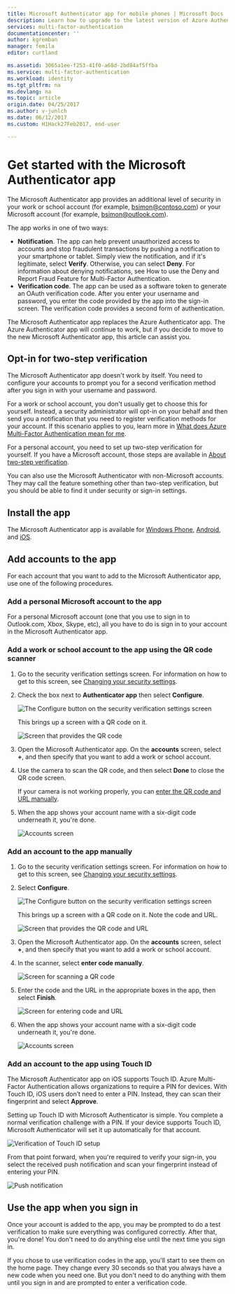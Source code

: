 ```yaml
---
title: Microsoft Authenticator app for mobile phones | Microsoft Docs
description: Learn how to upgrade to the latest version of Azure Authenticator.
services: multi-factor-authentication
documentationcenter: ''
author: kgremban
manager: femila
editor: curtland

ms.assetid: 3065a1ee-f253-41f0-a68d-2bd84af5ffba
ms.service: multi-factor-authentication
ms.workload: identity
ms.tgt_pltfrm: na
ms.devlang: na
ms.topic: article
origin.date: 04/25/2017
ms.author: v-junlch
ms.date: 06/12/2017
ms.custom: H1Hack27Feb2017, end-user

---
```

# Get started with the Microsoft Authenticator app
The Microsoft Authenticator app provides an additional level of security in your work or school account (for example, bsimon@contoso.com) or your Microsoft account (for example, bsimon@outlook.com).

The app works in one of two ways:

- **Notification**. The app can help prevent unauthorized access to accounts and stop fraudulent transactions by pushing a notification to your smartphone or tablet. Simply view the notification, and if it's legitimate, select **Verify**. Otherwise, you can select **Deny**. For information about denying notifications, see How to use the Deny and Report Fraud Feature for Multi-Factor Authentication.
- **Verification code**. The app can be used as a software token to generate an OAuth verification code. After you enter your username and password, you enter the code provided by the app into the sign-in screen. The verification code provides a second form of authentication.

The Microsoft Authenticator app replaces the Azure Authenticator app. The Azure Authenticator app will continue to work, but if you decide to move to the new Microsoft Authenticator app, this article can assist you.  

## Opt-in for two-step verification

The Microsoft Authenticator app doesn't work by itself. You need to configure your accounts to prompt you for a second verification method after you sign in with your username and password. 

For a work or school account, you don't usually get to choose this for yourself. Instead, a security administrator will opt-in on your behalf and then send you a notification that you need to register verification methods for your account. If this scenario applies to you, learn more in [What does Azure Multi-Factor Authentication mean for me](multi-factor-authentication-end-user.md).

For a personal account, you need to set up two-step verification for yourself. If you have a Microsoft account, those steps are available in [About two-step verification](https://support.microsoft.com/zh-cn/help/12408/microsoft-account-about-two-step-verification). 

You can also use the Microsoft Authenticator with non-Microsoft accounts. They may call the feature something other than two-step verification, but you should be able to find it under security or sign-in settings. 

## Install the app
The Microsoft Authenticator app is available for [Windows Phone](http://go.microsoft.com/fwlink/?Linkid=825071), [Android](http://go.microsoft.com/fwlink/?Linkid=825072), and [iOS](http://go.microsoft.com/fwlink/?Linkid=825073).

## Add accounts to the app
For each account that you want to add to the Microsoft Authenticator app, use one of the following procedures.

### Add a personal Microsoft account to the app

For a personal Microsoft account (one that you use to sign in to Outlook.com, Xbox, Skype, etc), all you have to do is sign in to your account in the Microsoft Authenticator app.

### Add a work or school account to the app using the QR code scanner
1. Go to the security verification settings screen.  For information on how to get to this screen, see [Changing your security settings](multi-factor-authentication-end-user-manage-settings.md#where-to-find-the-settings-page).
2. Check the box next to **Authenticator app** then select **Configure**.

    ![The Configure button on the security verification settings screen](./media/authenticator-app-how-to/azureauthe.png)

    This brings up a screen with a QR code on it.

    ![Screen that provides the QR code](./media/authenticator-app-how-to/barcode2.png)
3. Open the Microsoft Authenticator app. On the **accounts** screen, select **+**, and then specify that you want to add a work or school account.
4. Use the camera to scan the QR code, and then select **Done** to close the QR code screen.

    If your camera is not working properly, you can [enter the QR code and URL manually](#add-an-account-to-the-app-manually).

5. When the app shows your account name with a six-digit code underneath it, you're done. 

    ![Accounts screen](./media/authenticator-app-how-to/accounts.png)

### Add an account to the app manually
1. Go to the security verification settings screen.  For information on how to get to this screen, see [Changing your security settings](multi-factor-authentication-end-user-manage-settings.md).
2. Select **Configure**.

    ![The Configure button on the security verification settings screen](./media/authenticator-app-how-to/azureauthe.png)

    This brings up a screen with a QR code on it.  Note the code and URL.

    ![Screen that provides the QR code and URL](./media/authenticator-app-how-to/barcode2.png)
3. Open the Microsoft Authenticator app. On the **accounts** screen, select **+**, and then specify that you want to add a work or school account.

4. In the scanner, select **enter code manually**.

    ![Screen for scanning a QR code](./media/multi-factor-authentication-end-user-first-time/scan2.png)
5. Enter the code and the URL in the appropriate boxes in the app, then select **Finish**.

    ![Screen for entering code and URL](./media/authenticator-app-how-to/manual.png)

6. When the app shows your account name with a six-digit code underneath it, you're done.

    ![Accounts screen](./media/authenticator-app-how-to/accounts.png)

### Add an account to the app using Touch ID
The Microsoft Authenticator app on iOS supports Touch ID.  Azure Multi-Factor Authentication allows organizations to require a PIN for devices. With Touch ID, iOS users don’t need to enter a PIN. Instead, they can scan their fingerprint and select **Approve**.

Setting up Touch ID with Microsoft Authenticator is simple. You complete a normal verification challenge with a PIN. If your device supports Touch ID, Microsoft Authenticator will set it up automatically for that account.

![Verification of Touch ID setup](./media/authenticator-app-how-to/touchid1.png)

From that point forward, when you're required to verify your sign-in, you select the received push notification and scan your fingerprint instead of entering your PIN.

![Push notification](./media/authenticator-app-how-to/touchid2.png)

## Use the app when you sign in

Once your account is added to the app, you may be prompted to do a test verification to make sure everything was configured correctly. After that, you're done! You don't need to do anything else until the next time you sign in.

If you chose to use verification codes in the app, you'll start to see them on the home page. They change every 30 seconds so that you always have a new code when you need one. But you don't need to do anything with them until you sign in and are prompted to enter a verification code.  

